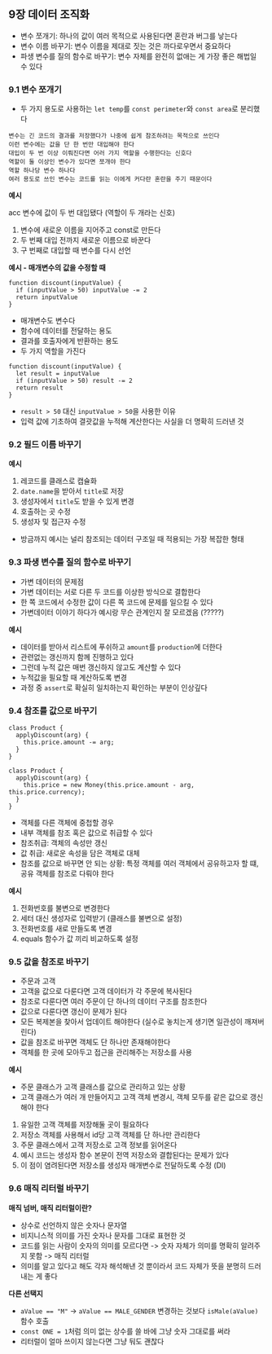 ## 9장 데이터 조직화

- 변수 쪼개기: 하나의 값이 여러 목적으로 사용된다면 혼란과 버그를 낳는다
- 변수 이름 바꾸기: 변수 이름을 제대로 짓는 것은 까다로우면서 중요하다
- 파생 변수를 질의 함수로 바꾸기: 변수 자체를 완전히 없애는 게 가장 좋은 해법일 수 있다

### 9.1 변수 쪼개기

- 두 가지 용도로 사용하는 `let temp`를 `const perimeter`와 `const area`로 분리했다

```
변수는 긴 코드의 결과를 저장했다가 나중에 쉽게 참조하려는 목적으로 쓰인다
이런 변수에는 값을 단 한 번만 대입해야 한다
대입이 두 번 이상 이뤄진다면 어러 가지 역할을 수행한다는 신호다
역할이 둘 이상인 변수가 있다면 쪼개야 한다
역할 하나당 변수 하나다
여러 용도로 쓰인 변수는 코드를 읽는 이에게 커다란 혼란을 주기 때문이다
```

**예시**

acc 변수에 값이 두 번 대입됐다 (역할이 두 개라는 신호)

1. 변수에 새로운 이름을 지어주고 const로 만든다
2. 두 번째 대입 전까지 새로운 이름으로 바꾼다
3. 구 번째로 대입할 때 변수를 다시 선언

**예시 - 매개변수의 값을 수정할 때**

```
function discount(inputValue) {
  if (inputValue > 50) inputValue -= 2
  return inputValue
}
```

- 매개변수도 변수다
- 함수에 데이터를 전달하는 용도
- 결과를 호출자에게 반환하는 용도
- 두 가지 역할을 가진다

```
function discount(inputValue) {
  let result = inputValue
  if (inputValue > 50) result -= 2
  return result
}
```

- `result > 50` 대신 `inputValue > 50`을 사용한 이유
- 입력 값에 기초하여 결괏값을 누적해 계산한다는 사실을 더 명확히 드러낸 것

### 9.2 필드 이름 바꾸기

**예시**

1. 레코드를 클래스로 캡슐화 
2. `date.name`을 받아서 `title`로 저장
3. 생성자에서 `title`도 받을 수 있게 변경
4. 호출하는 곳 수정
5. 생성자 및 접근자 수정

- 방금까지 예시는 널리 참조되는 데이터 구조일 때 적용되는 가장 복잡한 형태

### 9.3 파생 변수를 질의 함수로 바꾸기

- 가변 데이터의 문제점
- 가변 데이터는 서로 다른 두 코드를 이상한 방식으로 결합한다
- 한 쪽 코드에서 수정한 값이 다른 쪽 코드에 문제를 일으킬 수 있다
- 가변데이터 이야기 하다가 예시랑 무슨 관계인지 잘 모르겠음 (?????)

**예시**

- 데이터를 받아서 리스트에 푸쉬하고 `amount`를 `production`에 더한다
- 관련없는 갱신까지 함께 진행하고 있다
- 그런데 누적 값은 매번 갱신하지 않고도 계산할 수 있다
- 누적값을 필요할 때 계산하도록 변경
- 과정 중 `assert`로 확실히 일치하는지 확인하는 부분이 인상깊다


### 9.4 참조를 값으로 바꾸기

```
class Product {
  applyDiscount(arg) {
    this.price.amount -= arg;
  }
}

class Product {
  applyDiscount(arg) {
    this.price = new Money(this.price.amount - arg, this.price.currency);
  }
}
```

- 객체를 다른 객체에 중첩할 경우 
- 내부 객체를 참조 혹은 값으로 취급할 수 있다
- 참조취급: 객체의 속성만 갱신
- 값 취급: 새로운 속성을 담은 객체로 대체
- 참조를 값으로 바꾸면 안 되는 상황: 특정 객체를 여러 객체에서 공유하고자 할 떄, 공유 객체를 참조로 다뤄야 한다

**예시**

1. 전화번호를 불변으로 변경한다
2. 세터 대신 생성자로 입력받기 (클래스를 불변으로 설정)
3. 전화번호를 새로 만들도록 변경
4. equals 함수가 값 끼리 비교하도록 설정

### 9.5 값을 참조로 바꾸기

- 주문과 고객
- 고객을 값으로 다룬다면 고객 데이터가 각 주문에 복사된다
- 참조로 다룬다면 여러 주문이 단 하나의 데이터 구조를 참조한다
- 값으로 다룬다면 갱신이 문제가 된다
- 모든 복제본을 찾아서 업데이트 해야한다 (실수로 놓치는게 생기면 일관성이 깨져버린다)
- 값을 참조로 바꾸면 객체도 단 하나만 존재해야한다
- 객체를 한 곳에 모아두고 접근을 관리해주는 저장소를 사용

**예시**

- 주문 클래스가 고객 클래스를 값으로 관리하고 있는 상황
- 고객 클래스가 여러 개 만들어지고 고객 객체 변경시, 객체 모두를 같은 값으로 갱신해야 한다

1. 유일한 고객 객체를 저장해둘 곳이 필요하다
2. 저장소 객체를 사용해서 id당 고객 객체를 단 하나만 관리한다
3. 주문 클래스에서 고객 저장소로 고객 정보를 읽어온다
4. 예시 코드는 생성자 함수 본문이 전역 저장소와 결합된다는 문제가 있다
5. 이 점이 염려된다면 저장소를 생성자 매개변수로 전달하도록 수정 (DI)

### 9.6 매직 리터럴 바꾸기

**매직 넘버, 매직 리터럴이란?**

- 상수로 선언하지 않은 숫자나 문자열
- 비지니스적 의미를 가진 숫자나 문자를 그대로 표현한 것
- 코드를 읽는 사람이 숫자의 의미를 모르다면 -> 숫자 자체가 의미를 명확히 알려주지 못함 -> 매직 리터럴
- 의미를 알고 있다고 해도 각자 해석해낸 것 뿐이라서 코드 자체가 뜻을 분명히 드러내는 게 좋다

**다른 선택지**

- `aValue == "M"` -> `aValue == MALE_GENDER` 변경하는 것보다 `isMale(aValue)` 함수 호출
- `const ONE = 1`처럼 의미 없는 상수를 쓸 바에 그냥 숫자 그대로를 써라
- 리터럴이 얼마 쓰이지 않는다면 그냥 둬도 괜찮다

